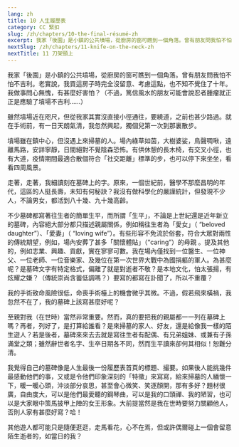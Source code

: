 ```yaml
---
lang: zh
title: 10 人生履歷表
category: CC 緊扣
slug: /zh/chapters/10-the-final-résumé-zh
excerpt: 我家「後園」是小鎮的公共墳場，從廚房的窗可瞧到一個角落。曾有朋友問我怕不怕不吉利。
nextSlug: /zh/chapters/11-knife-on-the-neck-zh
nextTitle: 11 刀架頸上
---
```


<p class="cn">我家「後園」是小鎮的公共墳場，從廚房的窗可瞧到一個角落。曾有朋友問我怕不怕不吉利。老實說，我買這房子時完全沒留意、考慮這點，也不知不覺住了十年。我做事問心無愧，有甚麼好害怕？（不過，篤信風水的朋友可能會說忍者腫瘤就正正是應驗了墳場不吉利......）
 
<p class="cn">雖然墳場近在咫尺，但從我家其實沒直接小徑通往，要繞道，之前也甚少路過。就在手術前，有一日天朗氣清，我忽然興起，獨個兒第一次到那裏散步。
 
<p class="cn">墳場雖在鎮中心，但沒遇上來掃墓的人。場內綠草如茵，大樹婆娑，鳥聲啁啾，遠離馬路，安詳寧靜，日間絕對不覺陰森恐怖。有供休憩的長木椅，有交叉小徑，也有大道，疫情期間最適合散個符合「社交距離」標準的步，也可以停下來坐坐，看看四周風景。
 
<p class="cn">走著，走著，我細讀刻在墓碑上的字。原來，一個世紀前，醫學不那麼昌明的年代，這區的人挺長壽，未知有何秘訣？我沒有做科學化的嚴謹統計，但發現不少人，不論男女，都活到八十幾、九十幾高齡。
 
<p class="cn">不少墓碑都寫著往生者的簡單生平，而所謂「生平」，不論是上世紀還是近年新立的墓碑，內容絕大部分都只描述親屬關係，例如稱往生者為「愛女」（ “beloved daughter”）、「愛妻」（ “loving wife”）。有些形容不免流於俗套，符合大眾對兩性的傳統期望，例如，場內安葬了甚多「關懷體貼」（“caring”）的母親 。提及其他的，例如志業、興趣、貢獻，實在寥寥可數。我在場內僅找到一位醫生、一位神父、一位老師、一位音樂家、及幾位在第一次世界大戰中為國捐軀的軍人。為甚麼呢？是墓碑文字有特定格式，偏離了就是對逝者不敬？是本地文化，怕太張揚，有炫耀之嫌？（傳統崇尚含蓄低調嗎？）要寫的都寫在訃聞了，所以不重覆？
 
<p class="cn">我的手術致命風險很低，命喪手術檯上的機會微乎其微。不過，假若飛來橫禍，我忽然不在了，我的墓碑上該寫甚麼好呢？
 
<p class="cn">至親對我（在世時）當然非常重要。然而，真的要把我的親屬都一一列在墓碑上嗎？再者，列好了，是打算給誰看？是來掃墓的家人、好友，還是給像我一樣的陌生遊人？若是後者，墓碑來來去去就是寫往生者有配偶、有兄弟姐妹、或兼有子孫滿堂之類；雖然辭世者名字、生卒日期各不同，然而生平讀來卻何其相似！恕難分清。
 
<p class="cn">我覺得自己的墓碑像是人生最後一份履歷表首頁的標題、撮要。如果後人能挑幾件最感動他們的事，又或是令他們印象深刻的「特徵」來寫寫，給來掃墓的人緬懷一下，暖一暖心頭，沖淡部分哀思，甚至會心微笑、笑逐顏開，那有多好？題材很廣，自由度大，可以是他們最愛聽的鋼琴曲，可以是我的口頭禪、我的陋習，也可以是大家眼中策馬披甲上陣的女王形象。大前提當然是我在世時要努力關顧他人，否則人家有甚麼好寫？哈！
 
<p class="cn">其他遊人都可能只是隨便逛逛，走馬看花，心不在焉，但或許偶爾碰上一個會留意陌生逝者的，如當日的我？
